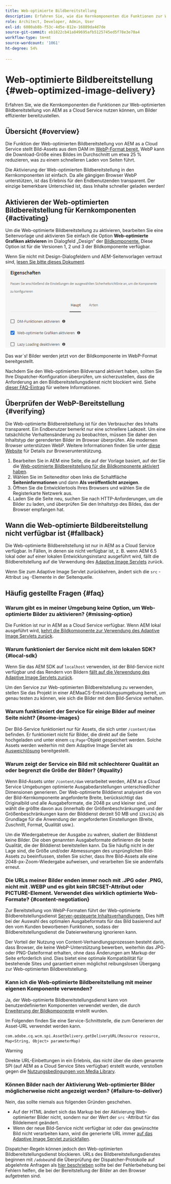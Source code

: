```yaml
---
title: Web-optimierte Bildbereitstellung
description: Erfahren Sie, wie die Kernkomponenten die Funktionen zur Web-optimierten Bildbereitstellung von AEM as a Cloud Service nutzen können, um Bilder effizienter bereitzustellen.
role: Architect, Developer, Admin, User
exl-id: 6080ab8b-f53c-4d5e-812e-16889da4d7de
source-git-commit: eb1822cb41a849695afb5125745ed5f78e3e70a4
workflow-type: tm+mt
source-wordcount: '1061'
ht-degree: 54%

---
```


# Web-optimierte Bildbereitstellung {#web-optimized-image-delivery}

Erfahren Sie, wie die Kernkomponenten die Funktionen zur Web-optimierten Bildbereitstellung von AEM as a Cloud Service nutzen können, um Bilder effizienter bereitzustellen.

## Übersicht {#overview}

Die Funktion der Web-optimierten Bildbereitstellung von AEM as a Cloud Service stellt Bild-Assets aus dem DAM im [WebP-Format bereit.](https://developers.google.com/speed/webp) WebP kann die Download-Größe eines Bildes im Durchschnitt um etwa 25 % reduzieren, was zu einem schnelleren Laden von Seiten führt.

Die Aktivierung der Web-optimierten Bildbereitstellung in den Kernkomponenten ist einfach. Da alle gängigen Browser WebP unterstützen, ist das Erlebnis für den Endbenutzenden transparent. Der einzige bemerkbare Unterschied ist, dass Inhalte schneller geladen werden!

## Aktivieren der Web-optimierten Bildbereitstellung für Kernkomponenten {#activating}

Um die Web-optimierte Bildbereitstellung zu aktivieren, bearbeiten Sie eine Seitenvorlage und aktivieren Sie einfach die Option **Web-optimierte Grafiken aktivieren** im Dialogfeld „Design“ der [Bildkomponente.](/help/components/image.md#design-dialog) Diese Option ist für die Versionen 1, 2 und 3 der Bildkomponente verfügbar.

Wenn Sie nicht mit Design-Dialogfeldern und AEM-Seitenvorlagen vertraut sind, [lesen Sie bitte dieses Dokument](/help/get-started/authoring.md#pre-configuring-core-components).

![Aktivierung der Web-optimierten Bildbereitstellung im Dialogfeld „Design“](/help/assets/web-optimized-image-delivery.png)

Das war´s! Bilder werden jetzt von der Bildkomponente im WebP-Format bereitgestellt.

Nachdem Sie den Web-optimierten Bildversand aktiviert haben, sollten Sie Ihre Dispatcher-Konfiguration überprüfen, um sicherzustellen, dass die Anforderung an den Bildbereitstellungsdienst nicht blockiert wird. Siehe [dieser FAQ-Eintrag](#failure-to-deliver) für weitere Informationen.

## Überprüfen der WebP-Bereitstellung {#verifying}

Die Web-optimierte Bildbereitstellung ist für den Verbraucher des Inhalts transparent. Ein Endbenutzer bemerkt nur eine schnellere Ladezeit. Um eine tatsächliche Verhaltensänderung zu beobachten, müssen Sie daher den Inhaltstyp der gerenderten Bilder im Browser überprüfen. Alle modernen Browser unterstützen WebP. Weitere Informationen finden Sie unter [diese Website](https://caniuse.com/webp) für Details zur Browserunterstützung.

1. Bearbeiten Sie in AEM eine Seite, die auf der Vorlage basiert, auf der Sie die [Web-optimierte Bildbereitstellung für die Bildkomponente aktiviert haben](#activating).
1. Wählen Sie im Seiteneditor oben links die Schaltfläche **Seiteninformationen** und dann **Als veröffentlicht anzeigen**.
1. Öffnen Sie die Entwicklertools Ihres Browsers und wählen Sie die Registerkarte Netzwerk aus.
1. Laden Sie die Seite neu, suchen Sie nach HTTP-Anforderungen, um die Bilder zu laden, und überprüfen Sie den Inhaltstyp des Bildes, das der Browser empfangen hat.

## Wann die Web-optimierte Bildbereitstellung nicht verfügbar ist {#fallback}

Die Web-optimierte Bildbereitstellung ist nur in AEM as a Cloud Service verfügbar. In Fällen, in denen sie nicht verfügbar ist, z. B. wenn AEM 6.5 lokal oder auf einer lokalen Entwicklungsinstanz ausgeführt wird, fällt die Bildbereitstellung auf die Verwendung des [Adaptive Image Servlets](/help/developing/adaptive-image-servlet.md) zurück.

Wenn Sie zum Adaptive Image Servlet zurückkehren, ändert sich die `src` -Attribut `img` -Elemente in der Seitenquelle.

## Häufig gestellte Fragen {#faq}

### Warum gibt es in meiner Umgebung keine Option, um Web-optimierte Bilder zu aktivieren? {#missing-option}

Die Funktion ist nur in AEM as a Cloud Service verfügbar. Wenn AEM lokal ausgeführt wird, [kehrt die Bildkomponente zur Verwendung des Adaptive Image Servlets zurück](#fallback).

### Warum funktioniert der Service nicht mit dem lokalen SDK? {#local-sdk}

Wenn Sie das AEM SDK auf `localhost` verwenden, ist der Bild-Service nicht verfügbar und das Rendern von Bildern [fällt auf die Verwendung des Adaptive Image Servlets zurück](#fallback).

Um den Service zur Web-optimierten Bildbereitstellung zu verwenden, stellen Sie das Projekt in einer AEMaaCS-Entwicklungsumgebung bereit, um genau testen zu können, wie sich die Bilder mit dem Bild-Service verhalten.

### Warum funktioniert der Service für einige Bilder auf meiner Seite nicht? {#some-images}

Der Bild-Service funktioniert nur für Assets, die sich unter `/content/dam` befinden. Er funktioniert nicht für Bilder, die direkt auf die Seite hochgeladen und unter einem `cq:Page`-Objekt gespeichert werden. Solche Assets werden weiterhin mit dem Adaptive Image Servlet als [Ausweichlösung](#fallback) bereitgestellt.

### Warum zeigt der Service ein Bild mit schlechterer Qualität an oder begrenzt die Größe der Bilder? {#quality}

Wenn Bild-Assets unter `/content/dam` verarbeitet werden, AEM as a Cloud Service Umgebungen optimierte Ausgabedarstellungen unterschiedlicher Dimensionen generieren. Der Web-optimierte Bilddienst analysiert die von der Bild-Kernkomponente angeforderte Breite, berücksichtigt das Originalbild und alle Ausgabeformate, die 2048 px und kleiner sind, und wählt die größte davon aus (innerhalb der Größenbeschränkungen und der Größenbeschränkungen kann der Bilddienst derzeit 50 MB und `12k`x`12k`) als Grundlage für die Anwendung der angeforderten Einstellungen (Breite, Zuschnitt, Format, Qualität usw.).

Um die Wiedergabetreue der Ausgabe zu wahren, skaliert der Bilddienst keine Bilder. Die oben genannten Ausgabeformate definieren die beste Qualität, die der Bilddienst bereitstellen kann. Da Sie häufig nicht in der Lage sind, die Größe und/oder Abmessungen des ursprünglichen Bild-Assets zu beeinflussen, stellen Sie sicher, dass Ihre Bild-Assets alle eine 2048-px-Zoom-Wiedergabe aufweisen, und verarbeiten Sie sie andernfalls erneut.

### Die URLs meiner Bilder enden immer noch mit .JPG oder .PNG, nicht mit .WEBP und es gibt kein SRCSET-Attribut oder PICTURE-Element. Verwendet dies wirklich optimierte Web-Formate? {#content-negotiation}

Zur Bereitstellung von WebP-Formaten führt der Web-optimierte Bildbereitstellungsdienst [Server-gesteuerte Inhaltsverhandlungen.](https://developer.mozilla.org/en-US/docs/Web/HTTP/Content_negotiation#server-driven_content_negotiation) Dies hilft bei der Auswahl des optimalen Ausgabeformats für das Bild basierend auf den vom Kunden beworbenen Funktionen, sodass der Bildbereitstellungsdienst die Dateierweiterung ignorieren kann.

Der Vorteil der Nutzung von Content-Verhandlungsprozessen besteht darin, dass Browser, die keine WebP-Unterstützung bewerben, weiterhin das JPG- oder PNG-Dateiformat erhalten, ohne dass Änderungen am Markup der Seite erforderlich sind. Dies bietet eine optimale Kompatibilität für bestehende Sites und garantiert einen möglichst reibungslosen Übergang zur Web-optimierten Bildbereitstellung.

### Kann ich die Web-optimierte Bildbereitstellung mit meiner eigenen Komponente verwenden?

Ja, der Web-optimierte Bildbereitstellungsdienst kann von benutzerdefinierten Komponenten verwendet werden, die durch [Erweiterung der Bildkomponente](/help/developing/customizing.md) erstellt wurden.

Im Folgenden finden Sie eine Service-Schnittstelle, die zum Generieren der Asset-URL verwendet werden kann.

```
com.adobe.cq.wcm.spi.AssetDelivery.getDeliveryURL(Resource resource, Map<String, Object> parameterMap)
```

>[!WARNING]
>
>Direkte URL-Einbettungen in ein Erlebnis, das nicht über die oben genannte SPI (auf AEM as a Cloud Service Sites verfügbar) erstellt wurde, verstoßen gegen die [Nutzungsbedingungen von Media Library](https://experienceleague.adobe.com/docs/experience-manager-cloud-service/content/assets/admin/medialibrary.html?lang=en#use-media-library).

### Können Bilder nach der Aktivierung Web-optimierter Bilder möglicherweise nicht angezeigt werden? {#failure-to-deliver}

Nein, das sollte niemals aus folgenden Gründen geschehen.

* Auf der HTML ändert sich das Markup bei der Aktivierung Web-optimierter Bilder nicht, sondern nur der Wert der `src` -Attribut für das Bildelement geändert.
* Wenn der neue Bild-Service nicht verfügbar ist oder das gewünschte Bild nicht verarbeiten kann, wird die generierte URL immer [auf das Adaptive Image Servlet zurückfallen](#fallback).

Dispatcher-Regeln können jedoch den Web-optimierten Bildbereitstellungsdienst blockieren. URLs des Bildbereitstellungsdienstes beginnen mit `/adobe`und die Überprüfung der Dispatcher-Protokolle auf abgelehnte Anfragen als [hier beschrieben](https://experienceleague.adobe.com/docs/experience-manager-learn/ams/dispatcher/common-logs.html#filter-rejects) sollte bei der Fehlerbehebung bei Fehlern helfen, die bei der Bereitstellung der Bilder an den Browser aufgetreten sind.
